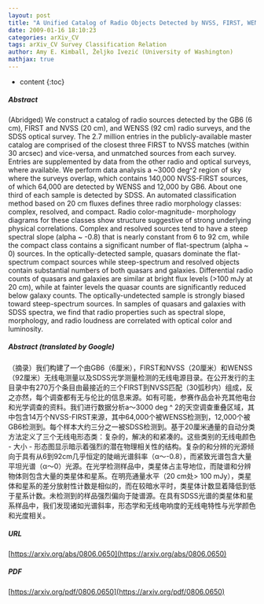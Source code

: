 ```yaml
---
layout: post
title: "A Unified Catalog of Radio Objects Detected by NVSS, FIRST, WENSS, GB6, and SDSS"
date: 2009-01-16 18:10:23
categories: arXiv_CV
tags: arXiv_CV Survey Classification Relation
author: Amy E. Kimball, Željko Ivezić (University of Washington)
mathjax: true
---
```


* content
{:toc}

##### Abstract
(Abridged) We construct a catalog of radio sources detected by the GB6 (6 cm), FIRST and NVSS (20 cm), and WENSS (92 cm) radio surveys, and the SDSS optical survey. The 2.7 million entries in the publicly-available master catalog are comprised of the closest three FIRST to NVSS matches (within 30 arcsec) and vice-versa, and unmatched sources from each survey. Entries are supplemented by data from the other radio and optical surveys, where available. We perform data analysis a ~3000 deg^2 region of sky where the surveys overlap, which contains 140,000 NVSS-FIRST sources, of which 64,000 are detected by WENSS and 12,000 by GB6. About one third of each sample is detected by SDSS. An automated classification method based on 20 cm fluxes defines three radio morphology classes: complex, resolved, and compact. Radio color-magnitude- morphology diagrams for these classes show structure suggestive of strong underlying physical correlations. Complex and resolved sources tend to have a steep spectral slope (alpha ~ -0.8) that is nearly constant from 6 to 92 cm, while the compact class contains a significant number of flat-spectrum (alpha ~ 0) sources. In the optically-detected sample, quasars dominate the flat-spectrum compact sources while steep-spectrum and resolved objects contain substantial numbers of both quasars and galaxies. Differential radio counts of quasars and galaxies are similar at bright flux levels (>100 mJy at 20 cm), while at fainter levels the quasar counts are significantly reduced below galaxy counts. The optically-undetected sample is strongly biased toward steep-spectrum sources. In samples of quasars and galaxies with SDSS spectra, we find that radio properties such as spectral slope, morphology, and radio loudness are correlated with optical color and luminosity.

##### Abstract (translated by Google)
（摘录）我们构建了一个由GB6（6厘米），FIRST和NVSS（20厘米）和WENSS（92厘米）无线电测量以及SDSS光学测量检测的无线电源目录。在公开发行的主目录中有270万个条目由最接近的三个FIRST到NVSS匹配（30弧秒内）组成，反之亦然，每个调查都有无与伦比的信息来源。如有可能，参赛作品会补充其他电台和光学调查的资料。我们进行数据分析a〜3000 deg ^ 2的天空调查重叠区域，其中包含14万个NVSS-FIRST来源，其中64,000个被WENSS检测到，12,000个被GB6检测到。每个样本大约三分之一被SDSS检测到。基于20厘米通量的自动分类方法定义了三个无线电形态类：复杂的，解决的和紧凑的。这些类别的无线电颜色 - 大小 - 形态图显示暗示着强烈的潜在物理相关性的结构。复杂的和分辨的光源倾向于具有从6到92cm几乎恒定的陡峭光谱斜率（α〜-0.8），而紧致光谱包含大量平坦光谱（α〜0）光源。在光学检测样品中，类星体占主导地位，而陡谱和分辨物体则包含大量的类星体和星系。在明亮通量水平（20 cm处> 100 mJy），类星体和星系的差分放射性计数是相似的，而在较暗水平时，类星体计数显着降低到低于星系计数。未检测到的样品强烈偏向于陡谱源。在具有SDSS光谱的类星体和星系样品中，我们发现诸如光谱斜率，形态学和无线电响度的无线电特性与光学颜色和光度相关。

##### URL
[https://arxiv.org/abs/0806.0650](https://arxiv.org/abs/0806.0650)

##### PDF
[https://arxiv.org/pdf/0806.0650](https://arxiv.org/pdf/0806.0650)

